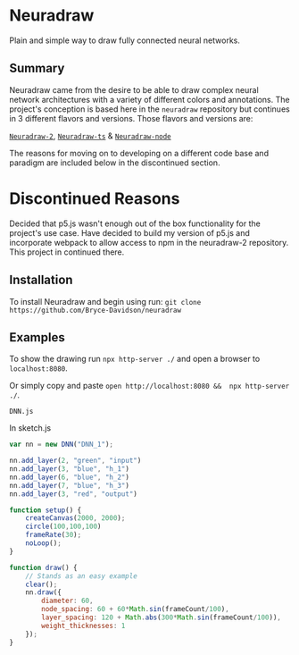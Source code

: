 # Neuradraw

Plain and simple way to draw fully connected neural networks.

## Summary

Neuradraw came from the desire to be able to draw complex neural network architectures with a variety of different colors and annotations. The project's conception is based here in the `neuradraw` repository but continues in 3 different flavors and versions. Those flavors and versions are:

[`Neuradraw-2`](https://github.com/Bryce-Davidson/neuradraw-2), [`Neuradraw-ts`](https://github.com/Bryce-Davidson/neuradraw-ts) & [`Neuradraw-node`](https://github.com/Bryce-Davidson/neuradraw-node)

The reasons for moving on to developing on a different code base and paradigm are included below in the discontinued section.

# Discontinued Reasons

Decided that p5.js wasn't enough out of the box functionality for the project's use case. Have decided to build my version of p5.js and incorporate webpack to allow access to npm in the neuradraw-2 repository. This project in continued there.

## Installation

To install Neuradraw and begin using run:
`git clone https://github.com/Bryce-Davidson/neuradraw`

## Examples

To show the drawing run `npx http-server ./` and open a browser to `localhost:8080`.

Or simply copy and paste `open http://localhost:8080 &&  npx http-server ./`.

`DNN.js`

In sketch.js

```javascript
var nn = new DNN("DNN_1");

nn.add_layer(2, "green", "input")
nn.add_layer(3, "blue", "h_1")
nn.add_layer(6, "blue", "h_2")
nn.add_layer(7, "blue", "h_3")
nn.add_layer(3, "red", "output")

function setup() {
    createCanvas(2000, 2000);
    circle(100,100,100)
    frameRate(30);
    noLoop();
}

function draw() {
    // Stands as an easy example
    clear();
    nn.draw({
        diameter: 60,
        node_spacing: 60 + 60*Math.sin(frameCount/100),
        layer_spacing: 120 + Math.abs(300*Math.sin(frameCount/100)),
        weight_thicknesses: 1
    });
}

```